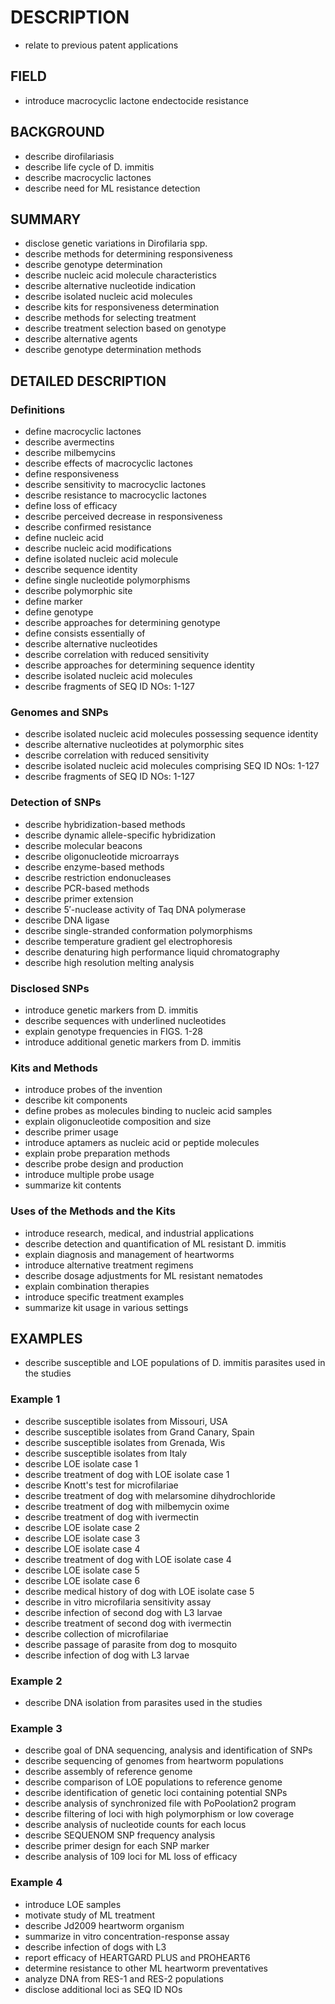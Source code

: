 # DESCRIPTION

- relate to previous patent applications

## FIELD

- introduce macrocyclic lactone endectocide resistance

## BACKGROUND

- describe dirofilariasis
- describe life cycle of D. immitis
- describe macrocyclic lactones
- describe need for ML resistance detection

## SUMMARY

- disclose genetic variations in Dirofilaria spp.
- describe methods for determining responsiveness
- describe genotype determination
- describe nucleic acid molecule characteristics
- describe alternative nucleotide indication
- describe isolated nucleic acid molecules
- describe kits for responsiveness determination
- describe methods for selecting treatment
- describe treatment selection based on genotype
- describe alternative agents
- describe genotype determination methods

## DETAILED DESCRIPTION

### Definitions

- define macrocyclic lactones
- describe avermectins
- describe milbemycins
- describe effects of macrocyclic lactones
- define responsiveness
- describe sensitivity to macrocyclic lactones
- describe resistance to macrocyclic lactones
- define loss of efficacy
- describe perceived decrease in responsiveness
- describe confirmed resistance
- define nucleic acid
- describe nucleic acid modifications
- define isolated nucleic acid molecule
- describe sequence identity
- define single nucleotide polymorphisms
- describe polymorphic site
- define marker
- define genotype
- describe approaches for determining genotype
- define consists essentially of
- describe alternative nucleotides
- describe correlation with reduced sensitivity
- describe approaches for determining sequence identity
- describe isolated nucleic acid molecules
- describe fragments of SEQ ID NOs: 1-127

### Genomes and SNPs

- describe isolated nucleic acid molecules possessing sequence identity
- describe alternative nucleotides at polymorphic sites
- describe correlation with reduced sensitivity
- describe isolated nucleic acid molecules comprising SEQ ID NOs: 1-127
- describe fragments of SEQ ID NOs: 1-127

### Detection of SNPs

- describe hybridization-based methods
- describe dynamic allele-specific hybridization
- describe molecular beacons
- describe oligonucleotide microarrays
- describe enzyme-based methods
- describe restriction endonucleases
- describe PCR-based methods
- describe primer extension
- describe 5′-nuclease activity of Taq DNA polymerase
- describe DNA ligase
- describe single-stranded conformation polymorphisms
- describe temperature gradient gel electrophoresis
- describe denaturing high performance liquid chromatography
- describe high resolution melting analysis

### Disclosed SNPs

- introduce genetic markers from D. immitis
- describe sequences with underlined nucleotides
- explain genotype frequencies in FIGS. 1-28
- introduce additional genetic markers from D. immitis

### Kits and Methods

- introduce probes of the invention
- describe kit components
- define probes as molecules binding to nucleic acid samples
- explain oligonucleotide composition and size
- describe primer usage
- introduce aptamers as nucleic acid or peptide molecules
- explain probe preparation methods
- describe probe design and production
- introduce multiple probe usage
- summarize kit contents

### Uses of the Methods and the Kits

- introduce research, medical, and industrial applications
- describe detection and quantification of ML resistant D. immitis
- explain diagnosis and management of heartworms
- introduce alternative treatment regimens
- describe dosage adjustments for ML resistant nematodes
- explain combination therapies
- introduce specific treatment examples
- summarize kit usage in various settings

## EXAMPLES

- describe susceptible and LOE populations of D. immitis parasites used in the studies

### Example 1

- describe susceptible isolates from Missouri, USA
- describe susceptible isolates from Grand Canary, Spain
- describe susceptible isolates from Grenada, Wis
- describe susceptible isolates from Italy
- describe LOE isolate case 1
- describe treatment of dog with LOE isolate case 1
- describe Knott's test for microfilariae
- describe treatment of dog with melarsomine dihydrochloride
- describe treatment of dog with milbemycin oxime
- describe treatment of dog with ivermectin
- describe LOE isolate case 2
- describe LOE isolate case 3
- describe LOE isolate case 4
- describe treatment of dog with LOE isolate case 4
- describe LOE isolate case 5
- describe LOE isolate case 6
- describe medical history of dog with LOE isolate case 5
- describe in vitro microfilaria sensitivity assay
- describe infection of second dog with L3 larvae
- describe treatment of second dog with ivermectin
- describe collection of microfilariae
- describe passage of parasite from dog to mosquito
- describe infection of dog with L3 larvae

### Example 2

- describe DNA isolation from parasites used in the studies

### Example 3

- describe goal of DNA sequencing, analysis and identification of SNPs
- describe sequencing of genomes from heartworm populations
- describe assembly of reference genome
- describe comparison of LOE populations to reference genome
- describe identification of genetic loci containing potential SNPs
- describe analysis of synchronized file with PoPoolation2 program
- describe filtering of loci with high polymorphism or low coverage
- describe analysis of nucleotide counts for each locus
- describe SEQUENOM SNP frequency analysis
- describe primer design for each SNP marker
- describe analysis of 109 loci for ML loss of efficacy

### Example 4

- introduce LOE samples
- motivate study of ML treatment
- describe Jd2009 heartworm organism
- summarize in vitro concentration-response assay
- describe infection of dogs with L3
- report efficacy of HEARTGARD PLUS and PROHEART6
- determine resistance to other ML heartworm preventatives
- analyze DNA from RES-1 and RES-2 populations
- disclose additional loci as SEQ ID NOs


